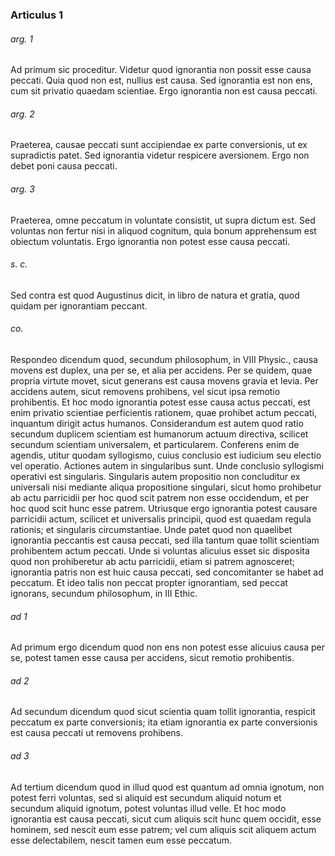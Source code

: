 ### Articulus 1

###### arg. 1
Ad primum sic proceditur. Videtur quod ignorantia non possit esse causa peccati. Quia quod non est, nullius est causa. Sed ignorantia est non ens, cum sit privatio quaedam scientiae. Ergo ignorantia non est causa peccati.

###### arg. 2
Praeterea, causae peccati sunt accipiendae ex parte conversionis, ut ex supradictis patet. Sed ignorantia videtur respicere aversionem. Ergo non debet poni causa peccati.

###### arg. 3
Praeterea, omne peccatum in voluntate consistit, ut supra dictum est. Sed voluntas non fertur nisi in aliquod cognitum, quia bonum apprehensum est obiectum voluntatis. Ergo ignorantia non potest esse causa peccati.

###### s. c.
Sed contra est quod Augustinus dicit, in libro de natura et gratia, quod quidam per ignorantiam peccant.

###### co.
Respondeo dicendum quod, secundum philosophum, in VIII Physic., causa movens est duplex, una per se, et alia per accidens. Per se quidem, quae propria virtute movet, sicut generans est causa movens gravia et levia. Per accidens autem, sicut removens prohibens, vel sicut ipsa remotio prohibentis. Et hoc modo ignorantia potest esse causa actus peccati, est enim privatio scientiae perficientis rationem, quae prohibet actum peccati, inquantum dirigit actus humanos. Considerandum est autem quod ratio secundum duplicem scientiam est humanorum actuum directiva, scilicet secundum scientiam universalem, et particularem. Conferens enim de agendis, utitur quodam syllogismo, cuius conclusio est iudicium seu electio vel operatio. Actiones autem in singularibus sunt. Unde conclusio syllogismi operativi est singularis. Singularis autem propositio non concluditur ex universali nisi mediante aliqua propositione singulari, sicut homo prohibetur ab actu parricidii per hoc quod scit patrem non esse occidendum, et per hoc quod scit hunc esse patrem. Utriusque ergo ignorantia potest causare parricidii actum, scilicet et universalis principii, quod est quaedam regula rationis; et singularis circumstantiae. Unde patet quod non quaelibet ignorantia peccantis est causa peccati, sed illa tantum quae tollit scientiam prohibentem actum peccati. Unde si voluntas alicuius esset sic disposita quod non prohiberetur ab actu parricidii, etiam si patrem agnosceret; ignorantia patris non est huic causa peccati, sed concomitanter se habet ad peccatum. Et ideo talis non peccat propter ignorantiam, sed peccat ignorans, secundum philosophum, in III Ethic.

###### ad 1
Ad primum ergo dicendum quod non ens non potest esse alicuius causa per se, potest tamen esse causa per accidens, sicut remotio prohibentis.

###### ad 2
Ad secundum dicendum quod sicut scientia quam tollit ignorantia, respicit peccatum ex parte conversionis; ita etiam ignorantia ex parte conversionis est causa peccati ut removens prohibens.

###### ad 3
Ad tertium dicendum quod in illud quod est quantum ad omnia ignotum, non potest ferri voluntas, sed si aliquid est secundum aliquid notum et secundum aliquid ignotum, potest voluntas illud velle. Et hoc modo ignorantia est causa peccati, sicut cum aliquis scit hunc quem occidit, esse hominem, sed nescit eum esse patrem; vel cum aliquis scit aliquem actum esse delectabilem, nescit tamen eum esse peccatum.

